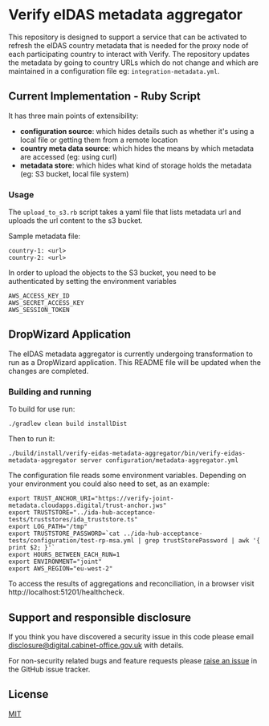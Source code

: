 # Verify eIDAS metadata aggregator
This repository is designed to support a service that can be activated to 
refresh the eIDAS country metadata that is needed for the proxy node of each participating 
country to interact with Verify.  The repository updates the metadata by going to country 
URLs which do not change and which are maintained in a configuration file eg:
```integration-metadata.yml```.

## Current Implementation - Ruby Script

It has three main points of extensibility:
* **configuration source**: which hides details such as whether it's using a local file or 
getting them from a remote location
* **country meta data source**: which hides the means by which metadata are 
accessed (eg: using curl)
* **metadata store**: which hides what kind of storage holds the metadata (eg: S3 bucket, 
local file system)


### Usage

The `upload_to_s3.rb` script takes a yaml file that lists metadata url and uploads the url content to the s3 bucket.

Sample metadata file:
```
country-1: <url>
country-2: <url>
```

In order to upload the objects to the S3 bucket, you need to be authenticated by setting the environment variables 
```
AWS_ACCESS_KEY_ID
AWS_SECRET_ACCESS_KEY
AWS_SESSION_TOKEN
```

## DropWizard Application

The eIDAS metadata aggregator is currently undergoing transformation to run as a DropWizard application. This README file will be updated when the changes are completed.

### Building and running

To build for use run:
```
./gradlew clean build installDist
```

Then to run it:
```
./build/install/verify-eidas-metadata-aggregator/bin/verify-eidas-metadata-aggregator server configuration/metadata-aggregator.yml
```

The configuration file reads some environment variables. Depending on your environment you could also need to set, as an example:
```
export TRUST_ANCHOR_URI="https://verify-joint-metadata.cloudapps.digital/trust-anchor.jws"
export TRUSTSTORE="../ida-hub-acceptance-tests/truststores/ida_truststore.ts"
export LOG_PATH="/tmp"
export TRUSTSTORE_PASSWORD=`cat ../ida-hub-acceptance-tests/configuration/test-rp-msa.yml | grep trustStorePassword | awk '{ print $2; }'`
export HOURS_BETWEEN_EACH_RUN=1
export ENVIRONMENT="joint"
export AWS_REGION="eu-west-2"
```

To access the results of aggregations and reconciliation, in a browser visit http://localhost:51201/healthcheck.

## Support and responsible disclosure

If you think you have discovered a security issue in this code please email [disclosure@digital.cabinet-office.gov.uk](mailto:disclosure@digital.cabinet-office.gov.uk) with details.

For non-security related bugs and feature requests please [raise an issue](https://github.com/alphagov/verify-eidas-metadata-aggregator/issues/new) in the GitHub issue tracker.

## License

[MIT](https://github.com/alphagov/verify-eidas-metadata-aggregator/blob/master/LICENCE)
